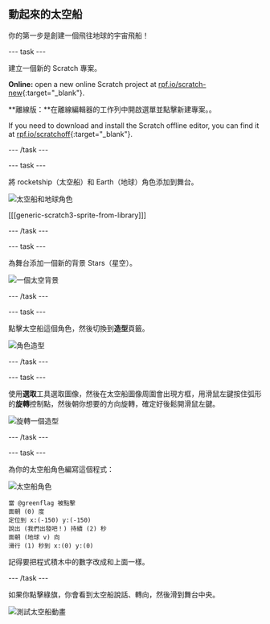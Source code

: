 ## 動起來的太空船

你的第一步是創建一個飛往地球的宇宙飛船！

\--- task \---

建立一個新的 Scratch 專案。

**Online:** open a new online Scratch project at [rpf.io/scratch-new](https://rpf.io/scratchon){:target="_blank"}.

**離線版：**在離線編輯器的工作列中開啟選單並點擊新建專案。。

If you need to download and install the Scratch offline editor, you can find it at [rpf.io/scratchoff](https://rpf.io/scratchoff){:target="_blank"}.

\--- /task \---

\--- task \---

將 rocketship（太空船）和 Earth（地球）角色添加到舞台。

![太空船和地球角色](images/space-sprites.png)

[[[generic-scratch3-sprite-from-library]]]

\--- /task \---

\--- task \---

為舞台添加一個新的背景 Stars（星空）。

![一個太空背景](images/space-backdrop.png)

\--- /task \---

\--- task \---

點擊太空船這個角色，然後切換到**造型**頁籤。

![角色造型](images/space-costume.png)

\--- /task \---

\--- task \---

使用**選取**工具選取圖像，然後在太空船圖像周圍會出現方框，用滑鼠左鍵按住弧形的**旋轉**控制點，然後朝你想要的方向旋轉，確定好後鬆開滑鼠左鍵。

![旋轉一個造型](images/space-rotate.png)

\--- /task \---

\--- task \---

為你的太空船角色編寫這個程式：

![太空船角色](images/sprite-spaceship.png)

```blocks3
當 @greenflag 被點擊
面朝 (0) 度
定位到 x:(-150) y:(-150)
說出 (我們出發吧！) 持續 (2) 秒
面朝 (地球 v) 向
滑行 (1) 秒到 x:(0) y:(0)
```

記得要把程式積木中的數字改成和上面一樣。

\--- /task \---

如果你點擊綠旗，你會看到太空船說話、轉向，然後滑到舞台中央。

![測試太空船動畫](images/space-animate-stage.png)